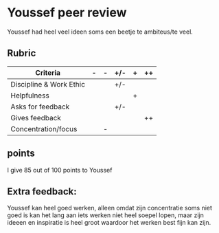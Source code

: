 # Youssef peer review

Youssef had heel veel ideen soms een beetje te ambiteus/te veel.

## Rubric

| Criteria                | -   | -   | +/- | +   | ++  |
|-------------------------|-----|-----|-----|-----|-----|
| Discipline & Work Ethic |     |     |  +/-  |     |    |
| Helpfulness             |     |     |     |  +  |    |
| Asks for feedback       |     |     |  +/-  |    |     |
| Gives feedback          |     |     |     |    |  ++  |
| Concentration/focus     |     |  -  |     |     |   |

## points
I give 85 out of 100 points to Youssef
## Extra feedback:

Youssef kan heel goed werken, alleen omdat zijn concentratie soms niet goed is kan het lang aan iets werken niet heel soepel lopen, maar zijn ideeen en inspiratie is heel groot waardoor het werken best fijn kan zijn.